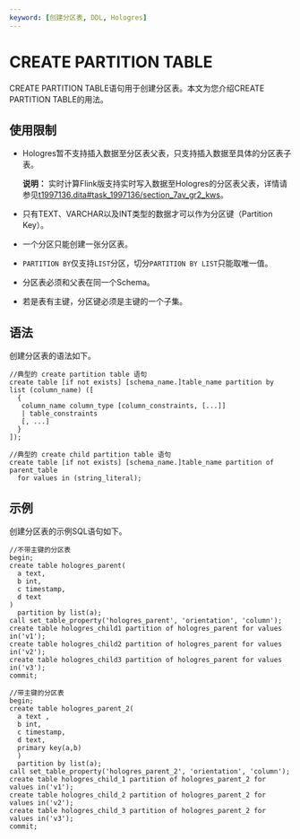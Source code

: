 ```yaml
---
keyword: [创建分区表, DDL, Hologres]
---
```


# CREATE PARTITION TABLE

CREATE PARTITION TABLE语句用于创建分区表。本文为您介绍CREATE PARTITION TABLE的用法。

## 使用限制

-   Hologres暂不支持插入数据至分区表父表，只支持插入数据至具体的分区表子表。

    **说明：** 实时计算Flink版支持实时写入数据至Hologres的分区表父表，详情请参见[t1997136.dita\#task\_1997136/section\_7av\_gr2\_kws](t1997136.dita#task_1997136/section_7av_gr2_kws)。

-   只有TEXT、VARCHAR以及INT类型的数据才可以作为分区键（Partition Key）。
-   一个分区只能创建一张分区表。
-   `PARTITION BY`仅支持`LIST`分区，切分`PARTITION BY LIST`只能取唯一值。
-   分区表必须和父表在同一个Schema。
-   若是表有主键，分区键必须是主键的一个子集。

## 语法

创建分区表的语法如下。

```
//典型的 create partition table 语句
create table [if not exists] [schema_name.]table_name partition by list (column_name) ([
  {
   column_name column_type [column_constraints, [...]]
   | table_constraints
   [, ...]
  }
]);

//典型的 create child partition table 语句
create table [if not exists] [schema_name.]table_name partition of parent_table
  for values in (string_literal);
```

## 示例

创建分区表的示例SQL语句如下。

```
//不带主键的分区表
begin;
create table hologres_parent(
  a text, 
  b int, 
  c timestamp, 
  d text
) 
  partition by list(a);
call set_table_property('hologres_parent', 'orientation', 'column');
create table hologres_child1 partition of hologres_parent for values in('v1');
create table hologres_child2 partition of hologres_parent for values in('v2');
create table hologres_child3 partition of hologres_parent for values in('v3');
commit;

//带主键的分区表
begin;
create table hologres_parent_2(
  a text , 
  b int, 
  c timestamp, 
  d text,
  primary key(a,b)
  )
  partition by list(a);
call set_table_property('hologres_parent_2', 'orientation', 'column');
create table hologres_child_1 partition of hologres_parent_2 for values in('v1');
create table hologres_child_2 partition of hologres_parent_2 for values in('v2');
create table hologres_child_3 partition of hologres_parent_2 for values in('v3');
commit;
```

